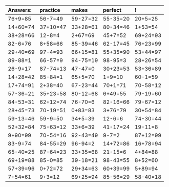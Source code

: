 | Answers: | practice | makes | perfect | ! |
| :--- | :--- | :--- | :--- | :--- |
| 76+9=85 | 56-7=49 | 59-27=32 | 55-35=20 | 20+5=25 | 
| 14+60=74 | 37+10=47 | 33+28=61 | 80-34=46 | 1+53=54 | 
| 38+28=66 | 12-8=4 | 2+67=69 | 45+7=52 | 69+24=93 | 
| 82-6=76 | 8+58=66 | 85-39=46 | 62-17=45 | 76+23=99 | 
| 29+40=69 | 97-4=93 | 66+15=81 | 55+35=90 | 53+44=97 | 
| 89-88=1 | 66-57=9 | 94-75=19 | 98-95=3 | 28+26=54 | 
| 26-9=17 | 87-74=13 | 47-47=0 | 30+23=53 | 53+36=89 | 
| 14+28=42 | 85-84=1 | 65+5=70 | 1+9=10 | 60-1=59 | 
| 17+74=91 | 2+38=40 | 67-23=44 | 70+1=71 | 70-58=12 | 
| 57-36=21 | 35+23=58 | 80-12=68 | 6+49=55 | 79-19=60 | 
| 84-53=31 | 62+12=74 | 76-70=6 | 82-16=66 | 79-67=12 | 
| 28+45=73 | 70-19=51 | 0+83=83 | 3+76=79 | 30+54=84 | 
| 59-13=46 | 59-9=50 | 34+5=39 | 12-6=6 | 74-30=44 | 
| 52+32=84 | 75-63=12 | 33+6=39 | 41-17=24 | 19-11=8 | 
| 9+90=99 | 70-54=16 | 92-43=49 | 9-7=2 | 87+12=99 | 
| 83-9=74 | 84-55=29 | 96-94=2 | 14+72=86 | 16+78=94 | 
| 65-40=25 | 87-64=23 | 33+35=68 | 21-15=6 | 4+84=88 | 
| 69+19=88 | 85-0=85 | 39-18=21 | 98-43=55 | 8+52=60 | 
| 57+39=96 | 0+72=72 | 29+34=63 | 60+39=99 | 5+89=94 | 
| 7+54=61 | 9+3=12 | 69+25=94 | 85-56=29 | 58-40=18 | 
